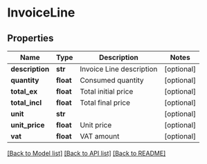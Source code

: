 # InvoiceLine

## Properties
Name | Type | Description | Notes
------------ | ------------- | ------------- | -------------
**description** | **str** | Invoice Line description | [optional] 
**quantity** | **float** | Consumed quantity | [optional] 
**total_ex** | **float** | Total initial price | [optional] 
**total_incl** | **float** | Total final price | [optional] 
**unit** | **str** |  | [optional] 
**unit_price** | **float** | Unit price | [optional] 
**vat** | **float** | VAT amount | [optional] 

[[Back to Model list]](../README.md#documentation-for-models) [[Back to API list]](../README.md#documentation-for-api-endpoints) [[Back to README]](../README.md)


